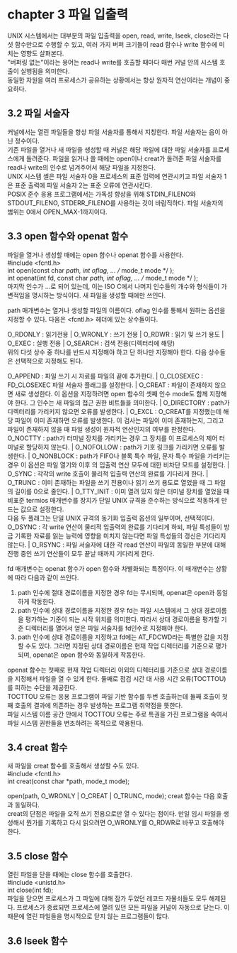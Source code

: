 # chapter 3 파일 입출력
UNIX 시스템에서는 대부분의 파일 입출력을 open, read, write, lseek, close라는 다섯 함수만으로 수행할 수 있고, 여러 가지 버퍼 크기들이 read 함수나 write 함수에 미치는 영향도 살펴본다. </br>
"버퍼링 없는"이라는 용어는 read나 write를 호출할 때마다 매번 커널 안의 시스템 호출이 실행됨을 의미한다. </br>
동일한 자원을 여러 프로세스가 공유하는 상황에서는 항상 원자적 연산이라는 개념이 중요하다. 

## 3.2 파일 서술자
커널에서는 열린 파일들을 항상 파일 서술자를 통해서 지칭한다. 파일 서술자는 음이 아닌 정수이다. </br>
기존 파일을 열거나 새 파일을 생성할 때 커널은 해당 파일에 대한 파일 서술자를 프로세스에게 돌려준다. 파일을 읽거나 쓸 때에는 open이나 creat가 돌려준 파일 서술자를 read나 write의 인수로 넘겨주어서 해당 파일을 지정한다. </br>
UNIX 시스템 셸은 파일 서술자 0을 프로세스의 표준 입력에 연관시키고 파일 서술자 1은 표준 출력에 파일 서술자 2는 표준 오류에 연관시킨다. </br>
POSIX 준수 응용 프로그램에서는 가독성 향상을 위해 STDIN_FILENO와 STDOUT_FILENO, STDERR_FILENO를 사용하는 것이 바람직하다. 파일 서술자의 범위는 0에서 OPEN_MAX-1까지이다.

## 3.3 open 함수와 openat 함수
파일을 열거나 생성할 때에는 open 함수나 openat 함수를 사용한다. </br>
#include <fcntl.h> </br>
int open(const char *path, int oflag, ... /* mode_t mode */ ); </br>
int openat(int fd, const char *path, int oflag, ... /* mode_t mode */ ); </br>
마지막 인수가 ...로 되어 있는데, 이는 ISO C에서 나머지 인수들의 개수와 형식들이 가변적임을 명시하는 방식이다. 새 파일을 생성할 때에만 쓰인다. 

path 매개변수는 열거나 생성할 파일의 이름이다. oflag 인수를 통해서 원하는 옵션을 지정할 수 있다. 다음은 <fcntl.h> 헤더에 있는 상수들이다. </br>

O_RDONLY : 읽기전용 | O_WRONLY : 쓰기 전용 | O_RDWR : 읽기 및 쓰기 용도 | O_EXEC : 실행 전용 | O_SEARCH : 검색 전용(디렉터리에 해당) </br>
위의 다섯 상수 중 하나를 반드시 지정해야 하고 단 하나만 지정해야 한다. 다음 상수들은 선택적으로 지정해도 된다. </br>

O_APPEND : 파일 쓰기 시 자료를 파일의 끝에 추가한다. | O_CLOSEXEC : FD_CLOSEXEC 파일 서술자 플래그를 설정한다. | O_CREAT : 파일이 존재하지 않으면 새로 생성한다. 이 옵션을 지정하려면 open 함수의 셋째 인수 mode도 함께 지정해야 한다. 그 인수는 새 파일의 접근 권한 비트들을 의미한다. | O_DIRECTORY : path가 디렉터리를 가리키지 않으면 오류를 발생한다. | O_EXCL : O_CREAT를 지정했는데 해당 파일이 이미 존재하면 오류를 발생한다. 이 검사는 파일이 이미 존재하는지, 그리고 파일이 존재하지 않을 때 파일 생성이 원자적 연산인지의 여부를 판정한다. O_NOCTTY : path가 터미널 장치를 가리키는 경우 그 장치를 이 프로세스의 제어 터미널로 할당하지 않는다. | O_NOFOLLOW : path가 기호 링크를 가리키면 오류를 발생한다. | O_NONBLOCK : path가 FIFO나 블록 특수 파일, 문자 특수 파일을 가리키는 경우 이 옵션은 파일 열기와 이후 의 입출력 연산 모두에 대한 비차단 모드를 설정한다. | O_SYNC : 각각의 write 호출이 물리적 입출력 연산의 완료를 기다리게 한다. | O_TRUNC : 이미 존재하는 파일을 쓰기 전용이나 읽기 쓰기 용도로 열었을 때 그 파일의 길이를 0으로 줄인다. | O_TTY_INIT : 이미 열려 있지 않은 터미널 장치를 열었을 때 비표준 termios 매개변수를 장치가 단일 UNIX 규격을 준수하는 방식으로 작동하게 만드는 값으로 설정한다. </br>
다음 두 플래그는 단일 UNIX 규격의 동기화 입출력 옵션의 일부이며, 선택적이다. </br>
O_DSYNC : 각 write 연산이 물리적 입출력의 완료를 기다리게 하되, 파일 특성들이 방금 기록한 자료를 읽는 능력에 영향을 미치지 않는다면 파일 특성들의 갱신은 기다리지 않는다. | O_RSYNC : 파일 서술자에 대한 각 read 연산이 파일의 동일한 부분에 대해 진행 중인 쓰기 연산들이 모두 끝날 때까지 기다리게 한다. </br>

fd 매개변수는 openat 함수가 open 함수와 차별화되는 특징이다. 이 매개변수는 상황에 따라 다음과 같이 쓰인다. </br>
1. path 인수에 절대 경로이름을 지정한 경우 fd는 무시되며, openat은 open과 동일하게 작동한다. </br>
2. path 인수에 상대 경로이름을 지정한 경우 fd는 파일 시스템에서 그 상대 경로이름을 평가하는 기준이 되는 시작 위치를 의미한다. 따라서 상대 경로이름을 평가할 기준 디렉터리를 열어서 얻은 파일 서술자를 fd인수로 지정해야 한다. </br>
3. path 인수에 상대 경로이름을 지정하고 fd에는 AT_FDCWD라는 특별한 값을 지정할 수도 있다. 그러면 지정된 상대 경로이름은 현재 작업 디렉터리를 기준으로 평가되며, openat은 open 함수와 동일하게 작동한다.

openat 함수는 첫째로 현재 작업 디렉터리 이외의 디렉터리를 기준으로 상대 경로이름을 지정해서 파일을 열 수 있게 한다. 둘째로 점검 시간 대 사용 시간 오류(TOCTTOU)를 피하는 수단을 제공한다. </br>
TOCTTOU 오류는 응용 프로그램이 파일 기반 함수를 두번 호출하는데 둘째 호출이 첫째 호출의 결과에 의존하는 경우 발생하는 프로그램 취약점을 뜻한다. </br>
파일 시스템 이름 공간 안에서 TOCTTOU 오류는 주로 특권을 가진 프로그램을 속여서 파일 시스템 권한들을 변조하려는 목적으로 악용된다.

## 3.4 creat 함수
새 파일을 creat 함수를 호출해서 생성할 수도 있다. </br>
#include <fcntl.h> </br>
int creat(const char *path, mode_t mode); </br>

open(path, O_WRONLY | O_CREAT | O_TRUNC, mode); creat 함수는 다음 호출과 동일하다. </br>
creat의 단점은 파일을 오직 쓰기 전용으로만 열 수 있다는 점이다. 만일 임시 파일을 생성해서 뭔가를 기록하고 다시 읽으려면 O_WRONLY를 O_RDWR로 바꾸고 호출해야 한다.

## 3.5 close 함수
열린 파일을 닫을 때에는 close 함수를 호출한다. </br>
#include <unistd.h> </br>
int close(int fd); </br>
파일을 닫으면 프로세스가 그 파일에 대해 잠가 두었던 레코드 자물쇠들도 모두 해제된다. 프로세스가 종료되면 프로세스에 열려 있던 모든 파일을 커널이 자동으로 닫는다. 이때문에 열린 파일들을 명시적으로 닫지 않는 프로그램들이 많다.

## 3.6 lseek 함수
